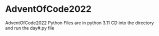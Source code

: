 # AdventOfCode2022
AdventOfCode2022
Python Files are in python 3.11
CD into the directory and run the day#.py file